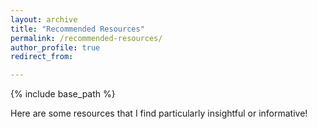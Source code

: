 ```yaml
---
layout: archive
title: "Recommended Resources"
permalink: /recommended-resources/
author_profile: true
redirect_from:

---
```


{% include base_path %}

Here are some resources that I find particularly insightful or informative! 
